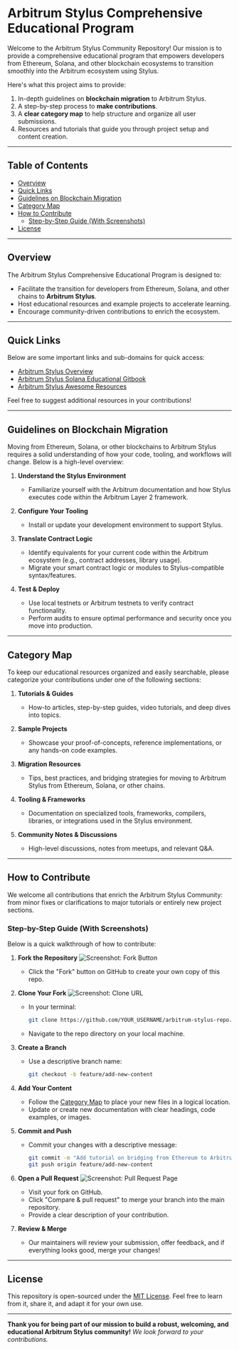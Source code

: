 # Arbitrum Stylus Comprehensive Educational Program

Welcome to the Arbitrum Stylus Community Repository! Our mission is to provide a comprehensive educational program that empowers developers from Ethereum, Solana, and other blockchain ecosystems to transition smoothly into the Arbitrum ecosystem using Stylus.

Here's what this project aims to provide:

1. In-depth guidelines on **blockchain migration** to Arbitrum Stylus.
2. A step-by-step process to **make contributions**.
3. A **clear category map** to help structure and organize all user submissions.
4. Resources and tutorials that guide you through project setup and content creation.

--------------------------------------------------------------------------------

## Table of Contents

- [Overview](#overview)
- [Quick Links](#quick-links)
- [Guidelines on Blockchain Migration](#guidelines-on-blockchain-migration)
- [Category Map](#category-map)
- [How to Contribute](#how-to-contribute)
  - [Step-by-Step Guide (With Screenshots)](#step-by-step-guide-with-screenshots)
- [License](#license)

--------------------------------------------------------------------------------

## Overview

The Arbitrum Stylus Comprehensive Educational Program is designed to:
- Facilitate the transition for developers from Ethereum, Solana, and other chains to **Arbitrum Stylus**.
- Host educational resources and example projects to accelerate learning.
- Encourage community-driven contributions to enrich the ecosystem.

--------------------------------------------------------------------------------

## Quick Links

Below are some important links and sub-domains for quick access:

- [Arbitrum Stylus Overview]([https://developer.arbitrum.io/stylus](https://docs.arbitrum.io/stylus/gentle-introduction))
- [Arbitrum Stylus Solana Educational Gitbook]([https://example.com/educational-gitbook](https://shems-organization.gitbook.io/stylus))
- [Arbitrum Stylus Awesome Resources]([https://github.com/OffchainLabs/awesome-stylus](https://github.com/OffchainLabs/awesome-stylus))

Feel free to suggest additional resources in your contributions!

--------------------------------------------------------------------------------

## Guidelines on Blockchain Migration

Moving from Ethereum, Solana, or other blockchains to Arbitrum Stylus requires a solid understanding of how your code, tooling, and workflows will change. Below is a high-level overview:

1. **Understand the Stylus Environment**
   - Familiarize yourself with the Arbitrum documentation and how Stylus executes code within the Arbitrum Layer 2 framework.

2. **Configure Your Tooling**
   - Install or update your development environment to support Stylus.
  

3. **Translate Contract Logic**
   - Identify equivalents for your current code within the Arbitrum ecosystem (e.g., contract addresses, library usage).
   - Migrate your smart contract logic or modules to Stylus-compatible syntax/features.

4. **Test & Deploy**
   - Use local testnets or Arbitrum testnets to verify contract functionality.
   - Perform audits to ensure optimal performance and security once you move into production.


--------------------------------------------------------------------------------

## Category Map

To keep our educational resources organized and easily searchable, please categorize your contributions under one of the following sections:

1. **Tutorials & Guides**
   - How-to articles, step-by-step guides, video tutorials, and deep dives into topics.

2. **Sample Projects**
   - Showcase your proof-of-concepts, reference implementations, or any hands-on code examples.

3. **Migration Resources**
   - Tips, best practices, and bridging strategies for moving to Arbitrum Stylus from Ethereum, Solana, or other chains.

4. **Tooling & Frameworks**
   - Documentation on specialized tools, frameworks, compilers, libraries, or integrations used in the Stylus environment.

5. **Community Notes & Discussions**
   - High-level discussions, notes from meetups, and relevant Q&A.

--------------------------------------------------------------------------------

## How to Contribute

We welcome all contributions that enrich the Arbitrum Stylus Community: from minor fixes or clarifications to major tutorials or entirely new project sections.

### Step-by-Step Guide (With Screenshots)

Below is a quick walkthrough of how to contribute:

1. **Fork the Repository**
   ![Screenshot: Fork Button](https://private-user-images.githubusercontent.com/150002326/405355331-eba56e24-758a-4a45-aaf7-a7faf91d6265.png?jwt=eyJhbGciOiJIUzI1NiIsInR5cCI6IkpXVCJ9.eyJpc3MiOiJnaXRodWIuY29tIiwiYXVkIjoicmF3LmdpdGh1YnVzZXJjb250ZW50LmNvbSIsImtleSI6ImtleTUiLCJleHAiOjE3Mzc0ODcxNTQsIm5iZiI6MTczNzQ4Njg1NCwicGF0aCI6Ii8xNTAwMDIzMjYvNDA1MzU1MzMxLWViYTU2ZTI0LTc1OGEtNGE0NS1hYWY3LWE3ZmFmOTFkNjI2NS5wbmc_WC1BbXotQWxnb3JpdGhtPUFXUzQtSE1BQy1TSEEyNTYmWC1BbXotQ3JlZGVudGlhbD1BS0lBVkNPRFlMU0E1M1BRSzRaQSUyRjIwMjUwMTIxJTJGdXMtZWFzdC0xJTJGczMlMkZhd3M0X3JlcXVlc3QmWC1BbXotRGF0ZT0yMDI1MDEyMVQxOTE0MTRaJlgtQW16LUV4cGlyZXM9MzAwJlgtQW16LVNpZ25hdHVyZT0xMmEyN2UwZmYxZmE0MWRmM2FmNWZmOGQ2OTc0YjYzMmU4ZDU3OGZjYTU5YzRjOTg0MjBlNTBlMGU4MzBlZTdmJlgtQW16LVNpZ25lZEhlYWRlcnM9aG9zdCJ9.0dH5vs31GJhpUEyWI5b81PSIkIGqbyjEoeziz6u6DaY)
   - Click the "Fork" button on GitHub to create your own copy of this repo.

2. **Clone Your Fork**
   ![Screenshot: Clone URL](https://private-user-images.githubusercontent.com/150002326/405355330-2b148f12-3e78-4bb8-a3d3-906c4eeb4cfe.png?jwt=eyJhbGciOiJIUzI1NiIsInR5cCI6IkpXVCJ9.eyJpc3MiOiJnaXRodWIuY29tIiwiYXVkIjoicmF3LmdpdGh1YnVzZXJjb250ZW50LmNvbSIsImtleSI6ImtleTUiLCJleHAiOjE3Mzc0ODcxNTQsIm5iZiI6MTczNzQ4Njg1NCwicGF0aCI6Ii8xNTAwMDIzMjYvNDA1MzU1MzMwLTJiMTQ4ZjEyLTNlNzgtNGJiOC1hM2QzLTkwNmM0ZWViNGNmZS5wbmc_WC1BbXotQWxnb3JpdGhtPUFXUzQtSE1BQy1TSEEyNTYmWC1BbXotQ3JlZGVudGlhbD1BS0lBVkNPRFlMU0E1M1BRSzRaQSUyRjIwMjUwMTIxJTJGdXMtZWFzdC0xJTJGczMlMkZhd3M0X3JlcXVlc3QmWC1BbXotRGF0ZT0yMDI1MDEyMVQxOTE0MTRaJlgtQW16LUV4cGlyZXM9MzAwJlgtQW16LVNpZ25hdHVyZT01ZmU4MWQzZTBhNjQxYTgyMjJkMmU0ZDkyYzE2ZTQ4YmJhMzY5Njg5YWU2NzJmY2M1YTMzZDVhMmUzZGEzYTQzJlgtQW16LVNpZ25lZEhlYWRlcnM9aG9zdCJ9.aSy0qz28-5snIFZCTpkSVm-55FR7vUMwysZLjdJ_Elc)
   - In your terminal:
     ```bash
     git clone https://github.com/YOUR_USERNAME/arbitrum-stylus-repo.git
     ```
   - Navigate to the repo directory on your local machine.

3. **Create a Branch**
   - Use a descriptive branch name:
     ```bash
     git checkout -b feature/add-new-content
     ```

4. **Add Your Content**
   - Follow the [Category Map](#category-map) to place your new files in a logical location.
   - Update or create new documentation with clear headings, code examples, or images.

5. **Commit and Push**
   - Commit your changes with a descriptive message:
     ```bash
     git commit -m "Add tutorial on bridging from Ethereum to Arbitrum Stylus"
     git push origin feature/add-new-content
     ```

6. **Open a Pull Request**
   ![Screenshot: Pull Request Page](https://private-user-images.githubusercontent.com/150002326/405355332-41021dd0-b395-4925-ac35-367a2eeba3a1.png?jwt=eyJhbGciOiJIUzI1NiIsInR5cCI6IkpXVCJ9.eyJpc3MiOiJnaXRodWIuY29tIiwiYXVkIjoicmF3LmdpdGh1YnVzZXJjb250ZW50LmNvbSIsImtleSI6ImtleTUiLCJleHAiOjE3Mzc0ODY5ODAsIm5iZiI6MTczNzQ4NjY4MCwicGF0aCI6Ii8xNTAwMDIzMjYvNDA1MzU1MzMyLTQxMDIxZGQwLWIzOTUtNDkyNS1hYzM1LTM2N2EyZWViYTNhMS5wbmc_WC1BbXotQWxnb3JpdGhtPUFXUzQtSE1BQy1TSEEyNTYmWC1BbXotQ3JlZGVudGlhbD1BS0lBVkNPRFlMU0E1M1BRSzRaQSUyRjIwMjUwMTIxJTJGdXMtZWFzdC0xJTJGczMlMkZhd3M0X3JlcXVlc3QmWC1BbXotRGF0ZT0yMDI1MDEyMVQxOTExMjBaJlgtQW16LUV4cGlyZXM9MzAwJlgtQW16LVNpZ25hdHVyZT0xZjFiZmY3NzJhZDYxZmQwOGFjOTY4NGZkOGMwNjc3OTM2MzJiNzVjZmI2MWRhM2ZlYTY3MDc3Y2MxZTMzZmI2JlgtQW16LVNpZ25lZEhlYWRlcnM9aG9zdCJ9.DGftpPT6F_9K39MYSyQtck9UA4BlVFdh3Azq5sa_e3A)
   - Visit your fork on GitHub.
   - Click "Compare & pull request" to merge your branch into the main repository.
   - Provide a clear description of your contribution.

7. **Review & Merge**
   - Our maintainers will review your submission, offer feedback, and if everything looks good, merge your changes!

--------------------------------------------------------------------------------



## License

This repository is open-sourced under the [MIT License](LICENSE). Feel free to learn from it, share it, and adapt it for your own use.

--------------------------------------------------------------------------------

**Thank you for being part of our mission to build a robust, welcoming, and educational Arbitrum Stylus community!**
_We look forward to your contributions._ 
